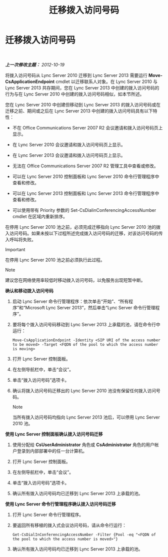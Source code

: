 ﻿---
title: 迁移拨入访问号码
TOCTitle: 迁移拨入访问号码
ms:assetid: e0dfaed2-64c7-45cb-aaa9-d6117a26625d
ms:mtpsurl: https://technet.microsoft.com/zh-cn/library/JJ721909(v=OCS.15)
ms:contentKeyID: 49888642
ms.date: 05/19/2016
mtps_version: v=OCS.15
ms.translationtype: HT
---

# 迁移拨入访问号码

 

_**上一次修改主题：** 2012-10-19_

将拨入访问号码从 Lync Server 2010 迁移到 Lync Server 2013 需要运行 **Move-CsApplicationEndpoint** cmdlet 以迁移联系人对象。在 Lync Server 2010 与 Lync Server 2013 共存期间，您在 Lync Server 2013 中创建的拨入访问号码的行为与在 Lync Server 2010 中创建的拨入访问号码相似，如本节所述。

您在 Lync Server 2010 中创建但移动到 Lync Server 2013 的拨入访问号码或在迁移之前、期间或之后在 Lync Server 2013 中创建的拨入访问号码具有以下特性：

  - 不在 Office Communications Server 2007 R2 会议邀请和拨入访问号码页上显示。

  - 在 Lync Server 2010 会议邀请和拨入访问号码页上显示。

  - 在 Lync Server 2013 会议邀请和拨入访问号码页上显示。

  - 无法在 Office Communications Server 2007 R2 管理工具中查看或修改。

  - 可以在 Lync Server 2010 控制面板和 Lync Server 2010 命令行管理程序中查看和修改。

  - 可以在 Lync Server 2013 控制面板和 Lync Server 2013 命令行管理程序中查看和修改。

  - 可以使用带有 Priority 参数的 Set-CsDialinConferencingAccessNumber cmdlet 在区域内重新排序。

在停用 Lync Server 2010 池之前，必须完成迁移指向 Lync Server 2010 池的拨入访问号码。如果未按以下过程所述完成拨入访问号码的迁移，对该访问号码的传入呼叫将失败。

> [!IMPORTANT]
> 在停用 Lync Server 2010 池之前必须执行此过程。


> [!NOTE]  
> 建议您在网络使用率较低时移动拨入访问号码，以免服务出现短暂中断。


**确认和移动拨入访问号码**

1.  启动 Lync Server 命令行管理程序：依次单击“开始”、“所有程序”和“Microsoft Lync Server 2013”，然后单击“Lync Server 命令行管理程序”。

2.  要将每个拨入访问号码移动到 Lync Server 2013 上承载的池，请在命令行中运行：
    
        Move-CsApplicationEndpoint -Identity <SIP URI of the access number to be moved> -Target <FQDN of the pool to which the access number is moving>

3.  打开 Lync Server 控制面板。

4.  在左侧导航栏中，单击“会议”。

5.  单击“拨入访问号码”选项卡。

6.  确认将拨入访问号码迁移出的 Lync Server 2010 池没有保留任何拨入访问号码。
    
    > [!NOTE]
    > 当所有拨入访问号码均指向 Lync Server 2013 池后，可以停用 Lync Server 2010 池。


**使用 Lync Server 控制面板确认拨入访问号码迁移**

1.  使用分配给 **CsUserAdministrator** 角色或 **CsAdministrator** 角色的用户帐户登录到内部部署中的任一台计算机。

2.  打开 Lync Server 控制面板。

3.  在左侧导航栏中，单击“会议”。

4.  单击“拨入访问号码”选项卡。

5.  确认所有拨入访问号码均已迁移到 Lync Server 2013 上承载的池。

**使用 Lync Server 命令行管理程序确认拨入访问号码迁移**

1.  打开 Lync Server 命令行管理程序。

2.  要返回所有移植的拨入式会议访问号码，请从命令行运行：
    
        Get-CsDialInConferencingAccessNumber -Filter {Pool -eq "<FQDN of the pool to which the access number is moved>"}

3.  确认所有拨入访问号码均已迁移到 Lync Server 2013 上承载的池。

